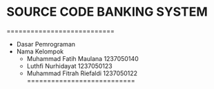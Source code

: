 # SOURCE CODE BANKING SYSTEM
===========================
- Dasar Pemrograman
- Nama Kelompok
  - Muhammad Fatih Maulana 1237050140
  - Luthfi Nurhidayat 1237050123
  - Muhammad Fitrah Riefaldi 1237050122
===========================

